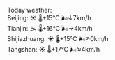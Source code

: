 Today weather:  
Beijing: ☀️ 🌡️+15°C 🌬️↓7km/h  
Tianjin: 🌫  🌡️+16°C 🌬️→4km/h  
Shijiazhuang: ☀️ 🌡️+15°C 🌬️↗0km/h  
Tangshan: ☀️ 🌡️+17°C 🌬️↘4km/h  

